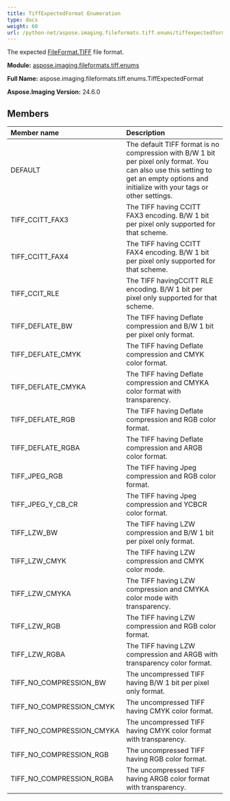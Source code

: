 ```yaml
---
title: TiffExpectedFormat Enumeration
type: docs
weight: 60
url: /python-net/aspose.imaging.fileformats.tiff.enums/tiffexpectedformat/
---
```


The expected [FileFormat.TIFF](/imaging/python-net/aspose.imaging/fileformat/) file format.

**Module:** [aspose.imaging.fileformats.tiff.enums](/imaging/python-net/aspose.imaging.fileformats.tiff.enums/)

**Full Name:** aspose.imaging.fileformats.tiff.enums.TiffExpectedFormat

**Aspose.Imaging Version:** 24.6.0

## **Members**
| **Member name** | **Description** |
| :- | :- |
| DEFAULT | The default TIFF format is no compression with B/W 1 bit per pixel only format. You can also use this setting to get an empty options and initialize with your tags or other settings. |
| TIFF_CCITT_FAX3 | The TIFF having CCITT FAX3 encoding. B/W 1 bit per pixel only supported for that scheme. |
| TIFF_CCITT_FAX4 | The TIFF having CCITT FAX4 encoding. B/W 1 bit per pixel only supported for that scheme. |
| TIFF_CCIT_RLE | The TIFF havingCCITT RLE encoding. B/W 1 bit per pixel only supported for that scheme. |
| TIFF_DEFLATE_BW | The TIFF having Deflate compression and B/W 1 bit per pixel only format. |
| TIFF_DEFLATE_CMYK | The TIFF having Deflate compression and CMYK color format. |
| TIFF_DEFLATE_CMYKA | The TIFF having Deflate compression and CMYKA color format with transparency. |
| TIFF_DEFLATE_RGB | The TIFF having Deflate compression and RGB color format. |
| TIFF_DEFLATE_RGBA | The TIFF having Deflate compression and ARGB color format. |
| TIFF_JPEG_RGB | The TIFF having Jpeg compression and RGB color format. |
| TIFF_JPEG_Y_CB_CR | The TIFF having Jpeg compression and YCBCR color format. |
| TIFF_LZW_BW | The TIFF having LZW compression and B/W 1 bit per pixel only format. |
| TIFF_LZW_CMYK | The TIFF having LZW compression and CMYK color mode. |
| TIFF_LZW_CMYKA | The TIFF having LZW compression and CMYKA color mode with transparency. |
| TIFF_LZW_RGB | The TIFF having LZW compression and RGB color format. |
| TIFF_LZW_RGBA | The TIFF having LZW compression and ARGB with transparency color format. |
| TIFF_NO_COMPRESSION_BW | The uncompressed TIFF having B/W 1 bit per pixel only format. |
| TIFF_NO_COMPRESSION_CMYK | The uncompressed TIFF having CMYK color format. |
| TIFF_NO_COMPRESSION_CMYKA | The uncompressed TIFF having CMYK color format with transparency. |
| TIFF_NO_COMPRESSION_RGB | The uncompressed TIFF having RGB color format. |
| TIFF_NO_COMPRESSION_RGBA | The uncompressed TIFF having ARGB color format with transparency. |
